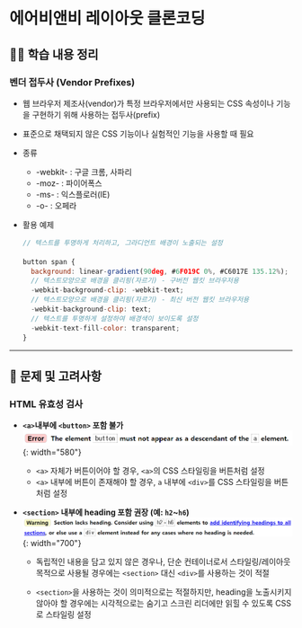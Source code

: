 # 에어비앤비 레이아웃 클론코딩

## ✍🏻 학습 내용 정리

### 벤더 접두사 (Vendor Prefixes)

- 웹 브라우저 제조사(vendor)가 특정 브라우저에서만 사용되는 CSS 속성이나 기능을 구현하기 위해 사용하는 접두사(prefix)
- 표준으로 채택되지 않은 CSS 기능이나 실험적인 기능을 사용할 때 필요
- 종류
  - -webkit- : 구글 크롬, 사파리
  - -moz- : 파이어폭스
  - -ms- : 익스플로러(IE)
  - -o- : 오페라
- 활용 예제

  ```javascript
  // 텍스트를 투명하게 처리하고, 그라디언트 배경이 노출되는 설정

  button span {
    background: linear-gradient(90deg, #6F019C 0%, #C6017E 135.12%);
    // 텍스트모양으로 배경을 클리핑(자르기) - 구버전 웹킷 브라우저용
    -webkit-background-clip: -webkit-text;
    // 텍스트모양으로 배경을 클리핑(자르기) - 최신 버전 웹킷 브라우저용
    -webkit-background-clip: text;
    // 텍스트를 투명하게 설정하여 배경색이 보이도록 설정
    -webkit-text-fill-color: transparent;
  }
  ```

<hr>

## 🤔 문제 및 고려사항

### HTML 유효성 검사

- **`<a>`내부에 `<button>` 포함 불가**
  ![validationError_button](./assets/images/validationError_button.png){: width="580"}

  - `<a>` 자체가 버튼이어야 할 경우, `<a>`의 CSS 스타일링을 버튼처럼 설정
  - `<a>` 내부에 버튼이 존재해야 할 경우, `a` 내부에 `<div>`를 CSS 스타일링을 버튼처럼 설정
    <br/>

- **`<section>` 내부에 heading 포함 권장 (예: `h2`~`h6`)**
  ![validationWarning_section](./assets/images/validationWarning_section_lackingHeading.png){: width="700"}

  - 독립적인 내용을 담고 있지 않은 경우나, 단순 컨테이너로서 스타일링/레이아웃 목적으로 사용될 경우에는 `<section>` 대신 `<div>`를 사용하는 것이 적절

  - `<section>`을 사용하는 것이 의미적으로는 적절하지만, heading을 노출시키지 않아야 할 경우에는 시각적으로는 숨기고 스크린 리더에만 읽힐 수 있도록 CSS로 스타일링 설정
